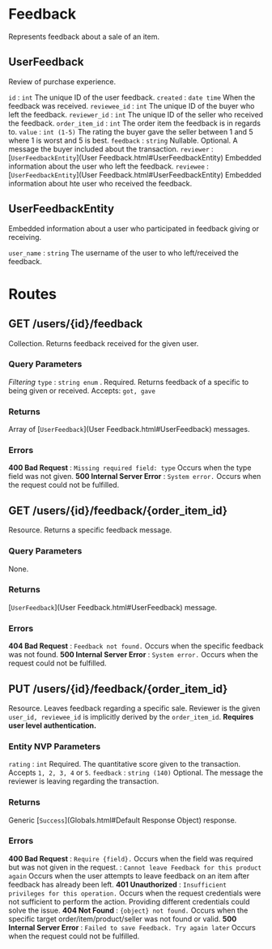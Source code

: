 
# Feedback

Represents feedback about a sale of an item.


## UserFeedback

Review of purchase experience.

`id`
:   `int`  The unique ID of the user feedback.
`created`
:   `date time`  When the feedback was received.
`reviewee_id`
:   `int`  The unique ID of the buyer who left the feedback.
`reviewer_id`
:   `int`  The unique ID of the seller who received the feedback.
`order_item_id`
:   `int`  The order item the feedback is in regards to.
`value`
:   `int (1-5)`  The rating the buyer gave the seller between 1 and 5 where 1 is worst and 5 is best.
`feedback`
:   `string` Nullable. Optional. A message the buyer included about the transaction.
`reviewer`
:   [`UserFeedbackEntity`](User Feedback.html#UserFeedbackEntity)  Embedded information about the user who left the feedback.
`reviewee`
:   [`UserFeedbackEntity`](User Feedback.html#UserFeedbackEntity)  Embedded information about hte user who received the feedback.


## UserFeedbackEntity

Embedded information about a user who participated in feedback giving or receiving.

`user_name`
:   `string`  The username of the user to who left/received the feedback.


# Routes

## GET /users/{id}/feedback

Collection. Returns feedback received for the given user.

### Query Parameters

*Filtering*
`type`
:   `string enum` . Required. Returns feedback of a specific to being given or received. Accepts: `got, gave` 


### Returns

Array of [`UserFeedback`](User Feedback.html#UserFeedback) messages.

### Errors

**400 Bad Request**
:   `Missing required field: type` Occurs when the type field was not given.
**500 Internal Server Error**
:   `System error.` Occurs when the request could not be fulfilled.



## GET /users/{id}/feedback/{order_item_id}

Resource. Returns a specific feedback message.

### Query Parameters

None.

### Returns

[`UserFeedback`](User Feedback.html#UserFeedback) message.

### Errors

**404 Bad Request**
:   `Feedback not found.` Occurs when the specific feedback was not found.
**500 Internal Server Error**
:   `System error.` Occurs when the request could not be fulfilled.



## PUT /users/{id}/feedback/{order_item_id}

Resource. Leaves feedback regarding a specific sale. Reviewer is the given `user_id, reviewee_id` is implicitly derived by the `order_item_id`. **Requires user level authentication.**

### Entity NVP Parameters

`rating`
:   `int` Required. The quantitative score given to the transaction. Accepts `1, 2, 3, 4` or `5`.
`feedback`
:   `string (140)` Optional. The message the reviewer is leaving regarding the transaction.


### Returns

Generic [`Success`](Globals.html#Default Response Object) response.

### Errors

**400 Bad Request**
:   `Require {field}.` Occurs when the field was required but was not given in the request.
:   `Cannot leave Feedback for this product again` Occurs when the user attempts to leave feedback on an item after feedback has already been left.
**401 Unauthorized**
:   `Insufficient privileges for this operation.` Occurs when the request credentials were not sufficient to perform the action. Providing different credentials could solve the issue.
**404 Not Found**
:   `{object} not found.` Occurs when the specific target order/item/product/seller was not found or valid.
**500 Internal Server Error**
:   `Failed to save Feedback. Try again later` Occurs when the request could not be fulfilled.

